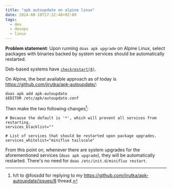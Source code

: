 ```yaml
---
title: "apk autoupdate on alpine linux"
date: 2024-08-18T17:32:48+02:00
tags:
  - dev
  - devops
  - linux
---
```


**Problem statement**: Upon running `doas apk upgrade` on Alpine Linux, select
packages with binaries backed by system services should be automatically
restarted.

<!--more-->

Deb-based systems have
[`checkrestart(8)`](https://manpages.debian.org/bookworm/debian-goodies/checkrestart.8.en.html).

On Alpine, the best available approach as of today is https://github.com/jirutka/apk-autoupdate/:

```shell
doas apk add apk-autoupdate
$EDITOR /etc/apk/autoupdate.conf
```

Then make the two following changes[^1]:

```
# Because the default is '*', which will prevent all services from restarting.
services_blacklist=""

# List of services that should be restarted upon package upgrades.
services_whitelist="miniflux tailscale"
```

From this point on, whenever there are system upgrades for the aforementioned
services (`doas apk upgrade`), they will be automatically restarted. There's no
need for `doas /etc/init.d/miniflux restart`.

[^1]: h/t to @fossdd for replying to my
    https://github.com/jirutka/apk-autoupdate/issues/8 thread.
